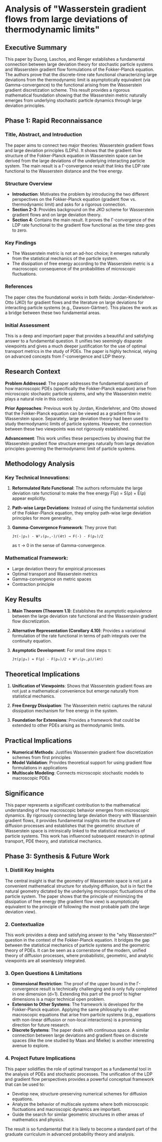 # Analysis of "Wasserstein gradient flows from large deviations of thermodynamic limits"

## Executive Summary

This paper by Duong, Laschos, and Renger establishes a fundamental connection between large deviation theory for stochastic particle systems and Wasserstein gradient flow formulations of the Fokker-Planck equation. The authors prove that the discrete-time rate functional characterizing large deviations from the thermodynamic limit is asymptotically equivalent (via Gamma-convergence) to the functional arising from the Wasserstein gradient discretization scheme. This result provides a rigorous mathematical foundation showing that the Wasserstein metric naturally emerges from underlying stochastic particle dynamics through large deviation principles.

## Phase 1: Rapid Reconnaissance

### Title, Abstract, and Introduction
The paper aims to connect two major theories: Wasserstein gradient flows and large deviation principles (LDPs). It shows that the gradient flow structure of the Fokker-Planck equation in Wasserstein space can be derived from the large deviations of the underlying interacting particle system. The main result is a Γ-convergence result that links the LDP rate functional to the Wasserstein distance and the free energy.

### Structure Overview
- **Introduction**: Motivates the problem by introducing the two different perspectives on the Fokker-Planck equation (gradient flow vs. thermodynamic limit) and asks for a rigorous connection.
- **Section 2-3**: Provides background on the JKO scheme for Wasserstein gradient flows and on large deviation theory.
- **Section 4**: Contains the main result. It proves the Γ-convergence of the LDP rate functional to the gradient flow functional as the time step goes to zero.

### Key Findings
- The Wasserstein metric is not an ad-hoc choice; it emerges naturally from the statistical mechanics of the particle system.
- The dissipation of free energy according to the Wasserstein metric is a macroscopic consequence of the probabilities of microscopic fluctuations.

### References
The paper cites the foundational works in both fields: Jordan-Kinderlehrer-Otto (JKO) for gradient flows and the literature on large deviations for interacting particle systems (e.g., Dawson-Gärtner). This places the work as a bridge between these two fundamental areas.

### Initial Assessment
This is a deep and important paper that provides a beautiful and satisfying answer to a fundamental question. It unifies two seemingly disparate viewpoints and gives a much deeper justification for the use of optimal transport metrics in the study of PDEs. The paper is highly technical, relying on advanced concepts from Γ-convergence and LDP theory.

## Research Context

**Problem Addressed**: The paper addresses the fundamental question of how macroscopic PDEs (specifically the Fokker-Planck equation) arise from microscopic stochastic particle systems, and why the Wasserstein metric plays a natural role in this context.

**Prior Approaches**: Previous work by Jordan, Kinderlehrer, and Otto showed that the Fokker-Planck equation can be viewed as a gradient flow in Wasserstein space. Separately, large deviation theory had been used to study thermodynamic limits of particle systems. However, the connection between these two viewpoints was not rigorously established.

**Advancement**: This work unifies these perspectives by showing that the Wasserstein gradient flow structure emerges naturally from large deviation principles governing the thermodynamic limit of particle systems.

## Methodology Analysis

### Key Technical Innovations:

1. **Reformulated Rate Functional**: The authors reformulate the large deviation rate functional to make the free energy F(ρ) = S(ρ) + E(ρ) appear explicitly.

2. **Path-wise Large Deviations**: Instead of using the fundamental solution of the Fokker-Planck equation, they employ path-wise large deviation principles for more generality.

3. **Gamma-Convergence Framework**: They prove that:
   ```
   Jτ(·|ρ₀) - W²₂(ρ₀,·)/(4τ) → F(·) - F(ρ₀)/2
   ```
   as τ → 0 in the sense of Gamma-convergence.

### Mathematical Framework:
- Large deviation theory for empirical processes
- Optimal transport and Wasserstein metrics
- Gamma-convergence on metric spaces
- Contraction principle

## Key Results

1. **Main Theorem (Theorem 1.1)**: Establishes the asymptotic equivalence between the large deviation rate functional and the Wasserstein gradient flow discretization.

2. **Alternative Representation (Corollary 4.10)**: Provides a variational formulation of the rate functional in terms of path integrals over the continuity equation.

3. **Asymptotic Development**: For small time steps τ:
   ```
   Jτ(ρ|ρ₀) ≈ F(ρ) - F(ρ₀)/2 + W²₂(ρ₀,ρ)/(4τ)
   ```

## Theoretical Implications

1. **Unification of Viewpoints**: Shows that Wasserstein gradient flows are not just a mathematical convenience but emerge naturally from statistical mechanics.

2. **Free Energy Dissipation**: The Wasserstein metric captures the natural dissipation mechanism for free energy in the system.

3. **Foundation for Extensions**: Provides a framework that could be extended to other PDEs arising as thermodynamic limits.

## Practical Implications

- **Numerical Methods**: Justifies Wasserstein gradient flow discretization schemes from first principles
- **Model Validation**: Provides theoretical support for using gradient flow formulations in applications
- **Multiscale Modeling**: Connects microscopic stochastic models to macroscopic PDEs

## Significance

This paper represents a significant contribution to the mathematical understanding of how macroscopic behavior emerges from microscopic dynamics. By rigorously connecting large deviation theory with Wasserstein gradient flows, it provides fundamental insights into the structure of diffusion processes and establishes that the geometric structure of Wasserstein space is intrinsically linked to the statistical mechanics of particle systems. This work has influenced subsequent research in optimal transport, PDE theory, and statistical mechanics.

## Phase 3: Synthesis & Future Work

### 1. Distill Key Insights

The central insight is that the geometry of Wasserstein space is not just a convenient mathematical structure for studying diffusion, but is in fact the natural geometry dictated by the underlying microscopic fluctuations of the particle system. The paper shows that the principle of minimizing the dissipation of free energy (the gradient flow view) is asymptotically equivalent to the principle of following the most probable path (the large deviation view).

### 2. Contextualize

This work provides a deep and satisfying answer to the "why Wasserstein?" question in the context of the Fokker-Planck equation. It bridges the gap between the statistical mechanics of particle systems and the geometric theory of PDEs. It can be seen as a cornerstone of the modern, unified theory of diffusion processes, where probabilistic, geometric, and analytic viewpoints are all seamlessly integrated.

### 3. Open Questions & Limitations

- **Dimensional Restriction**: The proof of the upper bound in the Γ-convergence result is technically challenging and is only fully completed in one dimension (d=1). Extending this part of the proof to higher dimensions is a major technical open problem.
- **Extension to Other Systems**: The framework is developed for the Fokker-Planck equation. Applying the same philosophy to other macroscopic equations that arise from particle systems (e.g., equations with non-linear diffusion or non-local interactions) is a promising direction for future research.
- **Discrete Systems**: The paper deals with continuous space. A similar connection between large deviations and gradient flows on discrete spaces (like the one studied by Maas and Mielke) is another interesting avenue to explore.

### 4. Project Future Implications

This paper solidifies the role of optimal transport as a fundamental tool in the analysis of PDEs and stochastic processes. The unification of the LDP and gradient flow perspectives provides a powerful conceptual framework that can be used to:
- Develop new, structure-preserving numerical schemes for diffusion equations.
- Analyze the behavior of multiscale systems where both microscopic fluctuations and macroscopic dynamics are important.
- Guide the search for similar geometric structures in other areas of mathematics and physics.

The result is so fundamental that it is likely to become a standard part of the graduate curriculum in advanced probability theory and analysis.

